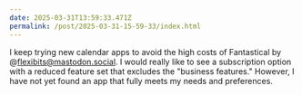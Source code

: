 ```yaml
---
date: 2025-03-31T13:59:33.471Z
permalink: /post/2025-03-31-15-59-33/index.html
---
```


I keep trying new calendar apps to avoid the high costs of Fantastical by @flexibits@mastodon.social. I would really like to see a subscription option with a reduced feature set that excludes the "business features." However, I have not yet found an app that fully meets my needs and preferences.